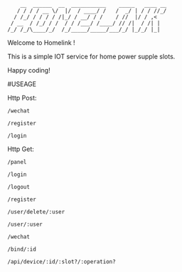 
	    __  ______  __  ___________    _____   ____ __
	   / / / / __ \/  |/  / ____/ /   /  _/ | / / //_/
	  / /_/ / / / / /|_/ / __/ / /    / //  |/ / ,<   
	 / __  / /_/ / /  / / /___/ /____/ // /|  / /| |  
	/_/ /_/\____/_/  /_/_____/_____/___/_/ |_/_/ |_|  
                                                  


Welcome to Homelink !

This is a simple IOT service for home power supple slots.

Happy coding!

#USEAGE

Http Post:

    /wechat
    
    /register
    
    /login

Http Get:

    /panel
    
    /login
    
    /logout
    
    /register
    
    /user/delete/:user
    
    /user/:user
    
    /wechat
    
    /bind/:id
    
    /api/device/:id/:slot?/:operation?
    